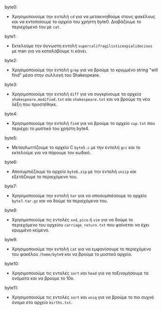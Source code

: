 byte0:
- Χρησιμοποιούμε την εντολή `cd` για να μετακινηθούμε στους φακέλους και να εντοπίσουμε το αρχείο του χρήστη byte0. Διαβάζουμε το περιεχόμενό του με `cat`.

byte1:
- Εκτελούμε την άγνωστη εντολή `supercalifragilisticexpialidocious` με man για να καταλάβουμε τι κάνει.

byte2:
- Χρησιμοποιούμε την εντολή `grep` για να βρούμε το κρυμμένο string "will find" μέσα στην συλλογή του Shakespeare.

byte3:
- Χρησιμοποιούμε την εντολή `diff` για να συγκρίνουμε τα αρχεία `shakespeare.modified.txt` και `shakespeare.txt` και να βρούμε τη νέα λέξη που προστέθηκε.

byte4:
- Χρησιμοποιούμε την εντολή `find` για να βρούμε το αρχείο `cup.txt` που περιέχει το μυστικό του χρήστη byte4.

byte5:
- Μεταγλωττίζουμε το αρχείο C `byte5.c` με την εντολή `gcc` και το εκτελούμε για να πάρουμε τον κωδικό.

byte6:
- Αποσυμπιέζουμε το αρχείο `byte6.zip` με την εντολή `unzip` και εξετάζουμε το περιεχόμενο του.

byte7:
- Χρησιμοποιούμε την εντολή `tar` για να αποσυμπιέσουμε το αρχείο `byte7.tar.gz` και να δούμε τα περιεχόμενα του.

byte8:
- Χρησιμοποιούμε τις εντολές `xxd`, `pico` ή `vim` για να δούμε το περιεχόμενο του αρχείου `carriage_return.txt` που φαίνεται να έχει κρυμμένο κείμενο.

byte9:
- Χρησιμοποιούμε την εντολή `cat` για να εμφανίσουμε το περιεχόμενο του φακέλου `/home/byte9` και να βρούμε το μυστικό αρχείο.

byte10:
- Χρησιμοποιούμε τις εντολές `sort` και `head` για να ταξινομήσουμε τα ονόματα και να βρούμε το 10ο.

byte11:
- Χρησιμοποιούμε τις εντολές `sort` και `uniq` για να βρούμε το πιο συχνό όνομα στο αρχείο `births.txt`.
